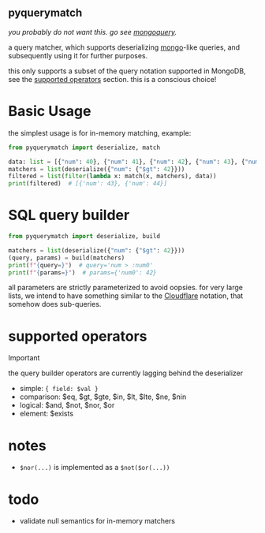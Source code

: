 pyquerymatch
------------

_you probably do not want this. go see [mongoquery][3]._

a query matcher, which supports deserializing [mongo][1]-like queries, and
subsequently using it for further purposes.

this only supports a subset of the query notation supported in MongoDB, see
the [supported operators](#supported-operators) section. this is a conscious
choice!

# Basic Usage

the simplest usage is for in-memory matching, example:

```python
from pyquerymatch import deserialize, match

data: list = [{"num": 40}, {"num": 41}, {"num": 42}, {"num": 43}, {"num": 44}]
matchers = list(deserialize({"num": {"$gt": 42}}))
filtered = list(filter(lambda x: match(x, matchers), data))
print(filtered)  # [{'num': 43}, {'num': 44}]
```

# SQL query builder

```python
from pyquerymatch import deserialize, build

matchers = list(deserialize({"num": {"$gt": 42}}))
(query, params) = build(matchers)
print(f"{query=}")  # query='num > :num0'
print(f"{params=}")  # params={'num0': 42}
```

all parameters are strictly parameterized to avoid oopsies.
for very large lists, we intend to have something similar to the [Cloudflare][2]
notation, that somehow does sub-queries.

# supported operators

> [!IMPORTANT]
> the query builder operators are currently lagging behind the deserializer

- simple: `{ field: $val }`
- comparison: $eq, $gt, $gte, $in, $lt, $lte, $ne, $nin
- logical: $and, $not, $nor, $or
- element: $exists

# notes

- `$nor(...)` is implemented as a `$not($or(...))`

# todo

- validate null semantics for in-memory matchers

[1]: https://www.mongodb.com/docs/manual/reference/operator/query/

[2]: https://developers.cloudflare.com/waf/tools/lists/#supported-lists

[3]: https://github.com/kapouille/mongoquery
